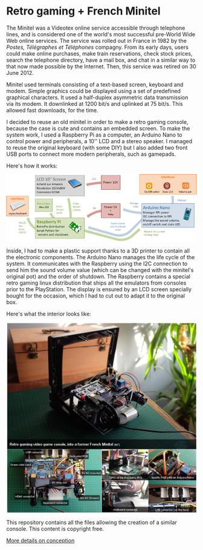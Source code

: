 # Retro gaming + French Minitel

The Minitel was a Videotex online service accessible through telephone lines, and is considered one of the world's most successful pre-World Wide Web online services. The service was rolled out in France in 1982 by the *Postes, Télégraphes et Téléphones* compagny. From its early days, users could make online purchases, make train reservations, check stock prices, search the telephone directory, have a mail box, and chat in a similar way to that now made possible by the Internet. Then, this service was retired on 30 June 2012.

Minitel used terminals consisting of a text-based screen, keyboard and modem. Simple graphics could be displayed using a set of predefined graphical characters. It used a half-duplex asymmetric data transmission via its modem. It downlinked at 1200 bit/s and uplinked at 75 bit/s. This allowed fast downloads, for the time.

I decided to reuse an old minitel in order to make a retro gaming console, because the case is cute and contains an embedded screen. To make the system work, I used a Raspberry Pi as a computer, an Arduino Nano to control power and peripherals, a 10'' LCD and a stereo speaker. I managed to reuse the original keyboard (with some DIY) but I also added two front USB ports to connect more modern peripherals, such as gamepads.

Here's how it works:

[![Functionnal](https://github.com/rbello/Minitel-Raspberry-Retro-gaming/raw/master/Doc/Fonctionnal_schema.png)](https://github.com/rbello/Minitel-Raspberry-Retro-gaming/raw/master/Casing/3D_prints.png)

Inside, I had to make a plastic support thanks to a 3D printer to contain all the electronic components. The Arduino Nano manages the life cycle of the system. It communicates with the Raspberry using the I2C connection to send him the sound volume value (which can be changed with the minitel's original pot) and the order of shutdown. The Raspberry contains a special retro gaming linux distribution that ships all the emulators from consoles prior to the PlayStation. The display is ensured by an LCD screen specially bought for the occasion, which I had to cut out to adapt it to the original box.

Here's what the interior looks like:

[![Electric Routes](https://github.com/rbello/Minitel-Raspberry-Retro-gaming/raw/master/Doc/InternalComponents.jpg)](https://github.com/rbello/Minitel-Raspberry-Retro-gaming/raw/master/Doc/InternalComponents.jpg)

This repository contains all the files allowing the creation of a similar console. This content is copyright free.

[More details on conception](https://blog.evolya.fr?post/2017/DIY-Minitel-Retro-Gaming-Console-Raspberry-Arduino)

